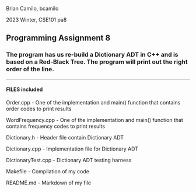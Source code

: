 Brian Camilo, bcamilo

2023 Winter, CSE101 pa8

## Programming Assignment 8

### The program has us re-build a Dictionary ADT in C++ and is based on a Red-Black Tree. The program will print out the right order of the line.
-------------------------------------------------------------------------------------------------------------
#### FILES included

Order.cpp -   			One of the implementation and main() function that contains order codes to print results

WordFrequency.cpp -		One of the implementation and main() function that contains frequency codes to print results

Dictionary.h - 			Header file contain Dictionary ADT

Dictionary.cpp - 	   	Implementation file for Dictionary ADT

DictionaryTest.cpp -		Dictionary ADT testing harness

Makefile -			Compilation of my code

README.md  -			Markdown of my file
